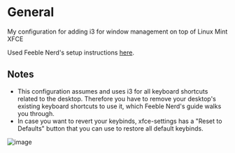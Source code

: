 # General
My configuration for adding i3 for window management on top of Linux Mint XFCE

Used Feeble Nerd's setup instructions [here](https://feeblenerd.blogspot.com/2015/11/pretty-i3-with-xfce.html).

## Notes
- This configuration assumes and uses i3 for all keyboard shortcuts related to the desktop. Therefore you have to remove your desktop's existing keyboard shortcuts to use it, which Feeble Nerd's guide walks you through.
- In case you want to revert your keybinds, xfce-settings has a "Reset to Defaults" button that you can use to restore all default keybinds.

![image](https://github.com/user-attachments/assets/f60249b4-3831-4195-b409-6806ffe54395)
